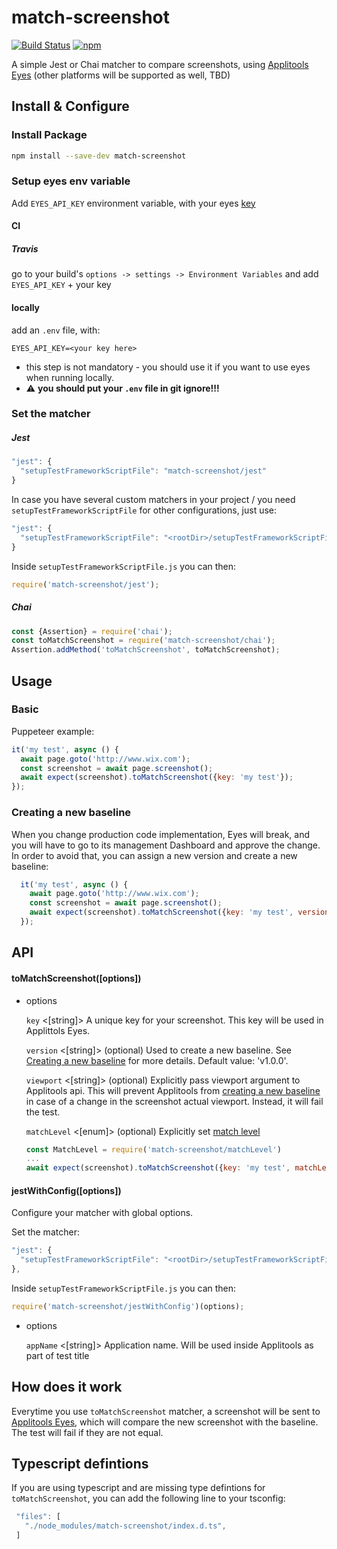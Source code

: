 # match-screenshot

[![Build Status](https://travis-ci.org/wix-incubator/match-screenshot.svg?branch=master)](https://travis-ci.org/wix-incubator/match-screenshot)
[![npm](https://img.shields.io/npm/v/match-screenshot.svg)](https://www.npmjs.com/package/match-screenshot)

A simple Jest or Chai matcher to compare screenshots, using [Applitools Eyes](https://applitools.com/) (other platforms will be supported as well, TBD)

## Install & Configure

### Install Package

```bash
npm install --save-dev match-screenshot
```

### Setup eyes env variable

Add `EYES_API_KEY` environment variable, with your eyes [key](https://applitools.com/docs/topics/overview/obtain-api-key.html)

#### CI

##### Travis

go to your build's `options -> settings -> Environment Variables` and add `EYES_API_KEY` + your key

#### locally

add an `.env` file, with:

```
EYES_API_KEY=<your key here>
```

- this step is not mandatory - you should use it if you want to use eyes when running locally.
- ⚠️ **you should put your `.env` file in git ignore!!!**


### Set the matcher

##### Jest

```js
"jest": {
  "setupTestFrameworkScriptFile": "match-screenshot/jest"
}
```

In case you have several custom matchers in your project / you need `setupTestFrameworkScriptFile` for other configurations, just use:

```js
"jest": {
  "setupTestFrameworkScriptFile": "<rootDir>/setupTestFrameworkScriptFile.js"
}
```

Inside `setupTestFrameworkScriptFile.js` you can then:

```js
require('match-screenshot/jest');
```

##### Chai

```js
const {Assertion} = require('chai');
const toMatchScreenshot = require('match-screenshot/chai');
Assertion.addMethod('toMatchScreenshot', toMatchScreenshot);
```

## Usage

### Basic

Puppeteer example:

```js
it('my test', async () {
  await page.goto('http://www.wix.com');
  const screenshot = await page.screenshot();
  await expect(screenshot).toMatchScreenshot({key: 'my test'});
});
```


### Creating a new baseline

When you change production code implementation, Eyes will break, and you will have to go to its management Dashboard and approve the change. In order to avoid that, you can assign a new version and create a new baseline:

```js
  it('my test', async () {
    await page.goto('http://www.wix.com');
    const screenshot = await page.screenshot();
    await expect(screenshot).toMatchScreenshot({key: 'my test', version: 'v1.0.1'});
  });
```

## API

#### toMatchScreenshot([options])

- options

  `key` <[string]> A unique key for your screenshot. This key will be used in Applittols Eyes.

  `version` <[string]> (optional) Used to create a new baseline. See [Creating a new baseline](https://github.com/wix-incubator/match-screenshot#creating-a-new-baseline) for more details. Default value: 'v1.0.0'.

  `viewport` <[string]> (optional) Explicitly pass viewport argument to Applitools api. This will prevent Applitools from [creating a new baseline](https://help.applitools.com/hc/en-us/articles/360007188691-What-is-a-baseline-and-how-is-a-baseline-created-) in case of a change in the screenshot actual viewport. Instead, it will fail the test.
  
  `matchLevel` <[enum]> (optional) Explicitly set [match level](https://help.applitools.com/hc/en-us/articles/360007188591-Match-Levels)
  ```js
  const MatchLevel = require('match-screenshot/matchLevel')
  ...
  await expect(screenshot).toMatchScreenshot({key: 'my test', matchLevel: MatchLevel.Explicit});
    ```
    

#### jestWithConfig([options])

Configure your matcher with global options.

Set the matcher:

```js
"jest": {
  "setupTestFrameworkScriptFile": "<rootDir>/setupTestFrameworkScriptFile.js"
},
```

Inside `setupTestFrameworkScriptFile.js` you can then:

```js
require('match-screenshot/jestWithConfig')(options);
```

- options

  `appName` <[string]> Application name. Will be used inside Applitools as part of test title

## How does it work

Everytime you use `toMatchScreenshot` matcher, a screenshot will be sent to [Applitools Eyes](https://applitools.com/), which will compare the new screenshot with the baseline. The test will fail if they are not equal.

## Typescript defintions

If you are using typescript and are missing type defintions for `toMatchScreenshot`, you can add the following line to your tsconfig:

```js
 "files": [
   "./node_modules/match-screenshot/index.d.ts",
 ]
```
 
